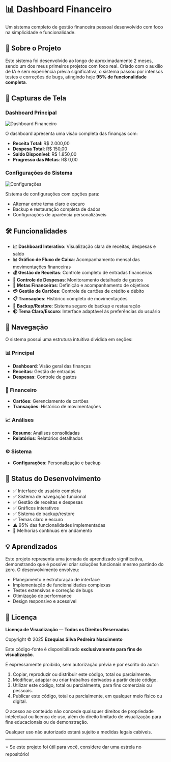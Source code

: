 # 📊 Dashboard Financeiro

Um sistema completo de gestão financeira pessoal desenvolvido com foco na simplicidade e funcionalidade.

## 🚀 Sobre o Projeto

Este sistema foi desenvolvido ao longo de aproximadamente 2 meses, sendo um dos meus primeiros projetos com foco real. Criado com o auxílio de IA e sem experiência prévia significativa, o sistema passou por intensos testes e correções de bugs, atingindo hoje **95% de funcionalidade completa**.

## 📸 Capturas de Tela

### Dashboard Principal
![Dashboard Financeiro](https://github.com/seu-usuario/seu-repositorio/blob/main/screenshots/dashboard.png)

O dashboard apresenta uma visão completa das finanças com:
- **Receita Total**: R$ 2.000,00
- **Despesa Total**: R$ 150,00  
- **Saldo Disponível**: R$ 1.850,00
- **Progresso das Metas**: R$ 0,00

### Configurações do Sistema
![Configurações](https://github.com/seu-usuario/seu-repositorio/blob/main/screenshots/configuracoes.png)

Sistema de configurações com opções para:
- Alternar entre tema claro e escuro
- Backup e restauração completa de dados
- Configurações de aparência personalizáveis

## 🛠️ Funcionalidades

- **📈 Dashboard Interativo**: Visualização clara de receitas, despesas e saldo
- **📊 Gráfico de Fluxo de Caixa**: Acompanhamento mensal das movimentações financeiras
- **💰 Gestão de Receitas**: Controle completo de entradas financeiras
- **💸 Controle de Despesas**: Monitoramento detalhado de gastos
- **🎯 Metas Financeiras**: Definição e acompanhamento de objetivos
- **💳 Gestão de Cartões**: Controle de cartões de crédito e débito
- **📋 Transações**: Histórico completo de movimentações
- **🔄 Backup/Restore**: Sistema seguro de backup e restauração
- **🌓 Tema Claro/Escuro**: Interface adaptável às preferências do usuário

## 🎯 Navegação

O sistema possui uma estrutura intuitiva dividida em seções:

### 📊 Principal
- **Dashboard**: Visão geral das finanças
- **Receitas**: Gestão de entradas
- **Despesas**: Controle de gastos

### 💼 Financeiro  
- **Cartões**: Gerenciamento de cartões
- **Transações**: Histórico de movimentações

### 📈 Análises
- **Resumo**: Análises consolidadas
- **Relatórios**: Relatórios detalhados

### ⚙️ Sistema
- **Configurações**: Personalização e backup

## 🚧 Status do Desenvolvimento

- ✅ Interface de usuário completa
- ✅ Sistema de navegação funcional
- ✅ Gestão de receitas e despesas
- ✅ Gráficos interativos
- ✅ Sistema de backup/restore
- ✅ Temas claro e escuro
- ⚠️ 95% das funcionalidades implementadas
- 🔄 Melhorias contínuas em andamento

## 💡 Aprendizados

Este projeto representa uma jornada de aprendizado significativa, demonstrando que é possível criar soluções funcionais mesmo partindo do zero. O desenvolvimento envolveu:

- Planejamento e estruturação de interface
- Implementação de funcionalidades complexas
- Testes extensivos e correção de bugs
- Otimização de performance
- Design responsivo e acessível

## 📄 Licença

**Licença de Visualização — Todos os Direitos Reservados**

Copyright © 2025 **Ezequias Silva Pedreira Nascimento**

Este código-fonte é disponibilizado **exclusivamente para fins de visualização**.

É expressamente proibido, sem autorização prévia e por escrito do autor:

1. Copiar, reproduzir ou distribuir este código, total ou parcialmente.
2. Modificar, adaptar ou criar trabalhos derivados a partir deste código.
3. Utilizar este código, total ou parcialmente, para fins comerciais ou pessoais.
4. Publicar este código, total ou parcialmente, em qualquer meio físico ou digital.

O acesso ao conteúdo não concede quaisquer direitos de propriedade intelectual ou licença de uso, além do direito limitado de visualização para fins educacionais ou de demonstração.

Qualquer uso não autorizado estará sujeito a medidas legais cabíveis.

---

⭐ Se este projeto foi útil para você, considere dar uma estrela no repositório!
